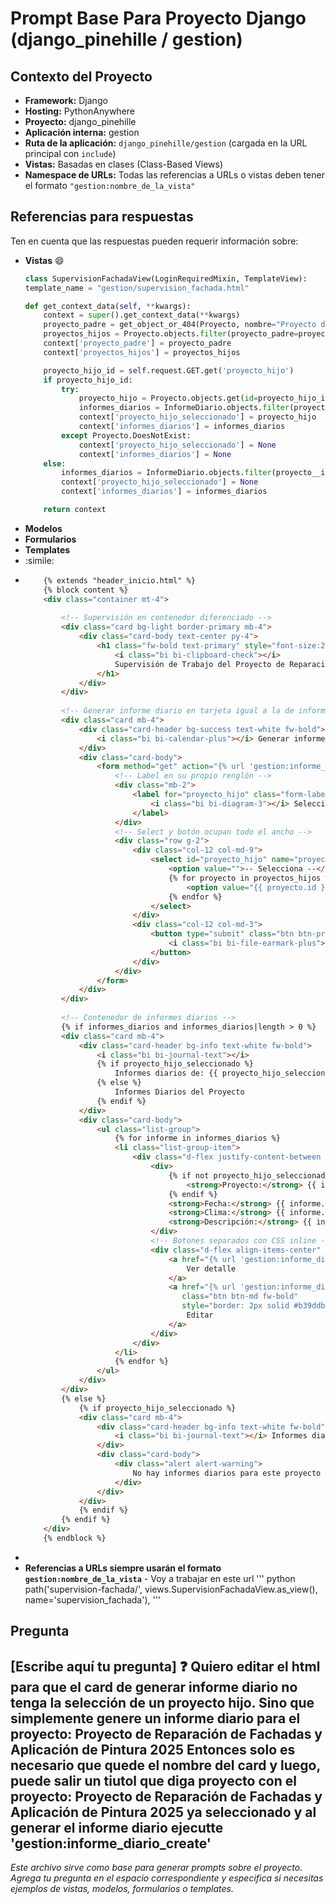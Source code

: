 # Prompt Base Para Proyecto Django (django_pinehille / gestion)

## Contexto del Proyecto

- **Framework:** Django
- **Hosting:** PythonAnywhere
- **Proyecto:** django_pinehille
- **Aplicación interna:** gestion
- **Ruta de la aplicación:** `django_pinehille/gestion` (cargada en la URL principal con `include`)
- **Vistas:** Basadas en clases (Class-Based Views)
- **Namespace de URLs:** Todas las referencias a URLs o vistas deben tener el formato `"gestion:nombre_de_la_vista"`

## Referencias para respuestas

Ten en cuenta que las respuestas pueden requerir información sobre:
- **Vistas**
  :smile:
    ```python
    class SupervisionFachadaView(LoginRequiredMixin, TemplateView):
    template_name = "gestion/supervision_fachada.html"

    def get_context_data(self, **kwargs):
        context = super().get_context_data(**kwargs)
        proyecto_padre = get_object_or_404(Proyecto, nombre="Proyecto de Reparación de Fachadas y Aplicación de Pintura 2025")
        proyectos_hijos = Proyecto.objects.filter(proyecto_padre=proyecto_padre)
        context['proyecto_padre'] = proyecto_padre
        context['proyectos_hijos'] = proyectos_hijos

        proyecto_hijo_id = self.request.GET.get('proyecto_hijo')
        if proyecto_hijo_id:
            try:
                proyecto_hijo = Proyecto.objects.get(id=proyecto_hijo_id)
                informes_diarios = InformeDiario.objects.filter(proyecto=proyecto_hijo).order_by('-fecha_inf')
                context['proyecto_hijo_seleccionado'] = proyecto_hijo
                context['informes_diarios'] = informes_diarios
            except Proyecto.DoesNotExist:
                context['proyecto_hijo_seleccionado'] = None
                context['informes_diarios'] = None
        else:
            informes_diarios = InformeDiario.objects.filter(proyecto__in=proyectos_hijos).order_by('-fecha_inf')
            context['proyecto_hijo_seleccionado'] = None
            context['informes_diarios'] = informes_diarios

        return context

  
- **Modelos**
- **Formularios**
- **Templates**
-   :simile:
-   ```html
        {% extends "header_inicio.html" %}
        {% block content %}
        <div class="container mt-4">
        
            <!-- Supervisión en contenedor diferenciado -->
            <div class="card bg-light border-primary mb-4">
                <div class="card-body text-center py-4">
                    <h1 class="fw-bold text-primary" style="font-size:2rem;">
                        <i class="bi bi-clipboard-check"></i>
                        Supervisión de Trabajo del Proyecto de Reparación y Impermeabilización de Fachada
                    </h1>
                </div>
            </div>
        
            <!-- Generar informe diario en tarjeta igual a la de informes -->
            <div class="card mb-4">
                <div class="card-header bg-success text-white fw-bold">
                    <i class="bi bi-calendar-plus"></i> Generar informe diario
                </div>
                <div class="card-body">
                    <form method="get" action="{% url 'gestion:informe_diario_create' %}">
                        <!-- Label en su propio renglón -->
                        <div class="mb-2">
                            <label for="proyecto_hijo" class="form-label fw-bold">
                                <i class="bi bi-diagram-3"></i> Selecciona un proyecto hijo:
                            </label>
                        </div>
                        <!-- Select y botón ocupan todo el ancho -->
                        <div class="row g-2">
                            <div class="col-12 col-md-9">
                                <select id="proyecto_hijo" name="proyecto_hijo" class="form-select fs-5 w-100">
                                    <option value="">-- Selecciona --</option>
                                    {% for proyecto in proyectos_hijos %}
                                        <option value="{{ proyecto.id }}"{% if proyecto.id|stringformat:"s" == request.GET.proyecto_hijo %} selected{% endif %}>{{ proyecto.nombre }}</option>
                                    {% endfor %}
                                </select>
                            </div>
                            <div class="col-12 col-md-3">
                                <button type="submit" class="btn btn-primary fw-bold fs-5 w-100">
                                    <i class="bi bi-file-earmark-plus"></i> Generar informe diario
                                </button>
                            </div>
                        </div>
                    </form>
                </div>
            </div>
        
            <!-- Contenedor de informes diarios -->
            {% if informes_diarios and informes_diarios|length > 0 %}
            <div class="card mb-4">
                <div class="card-header bg-info text-white fw-bold">
                    <i class="bi bi-journal-text"></i>
                    {% if proyecto_hijo_seleccionado %}
                        Informes diarios de: {{ proyecto_hijo_seleccionado.nombre }}
                    {% else %}
                        Informes Diarios del Proyecto
                    {% endif %}
                </div>
                <div class="card-body">
                    <ul class="list-group">
                        {% for informe in informes_diarios %}
                        <li class="list-group-item">
                            <div class="d-flex justify-content-between align-items-center">
                                <div>
                                    {% if not proyecto_hijo_seleccionado %}
                                        <strong>Proyecto:</strong> {{ informe.proyecto.nombre }}<br>
                                    {% endif %}
                                    <strong>Fecha:</strong> {{ informe.fecha_inf|date:"d/m/Y" }}<br>
                                    <strong>Clima:</strong> {{ informe.clima }}<br>
                                    <strong>Descripción:</strong> {{ informe.descripcion|default:"Sin descripción" }}
                                </div>
                                <!-- Botones separados con CSS inline -->
                                <div class="d-flex align-items-center" style="gap: 12px;">
                                    <a href="{% url 'gestion:informe_diario_detail' informe.id %}" class="btn btn-outline-primary btn-md">
                                        Ver detalle
                                    </a>
                                    <a href="{% url 'gestion:informe_diario_editar' informe.id %}" 
                                       class="btn btn-md fw-bold"
                                       style="border: 2px solid #b39ddb; color: #7c4dff; background: transparent;">
                                        Editar
                                    </a>
                                </div>
                            </div>
                        </li>
                        {% endfor %}
                    </ul>
                </div>
            </div>
            {% else %}
                {% if proyecto_hijo_seleccionado %}
                <div class="card mb-4">
                    <div class="card-header bg-info text-white fw-bold">
                        <i class="bi bi-journal-text"></i> Informes diarios de: {{ proyecto_hijo_seleccionado.nombre }}
                    </div>
                    <div class="card-body">
                        <div class="alert alert-warning">
                            No hay informes diarios para este proyecto hijo.
                        </div>
                    </div>
                </div>
                {% endif %}
            {% endif %}
        </div>
        {% endblock %}
    ```
- 
- **Referencias a URLs siempre usarán el formato `gestion:nombre_de_la_vista`**
      - Voy a trabajar en este url
  ''' python 
      path('supervision-fachada/', views.SupervisionFachadaView.as_view(), name='supervision_fachada'),
  '''
## Pregunta

[Escribe aquí tu pregunta]
❓
Quiero editar el html para que el card de generar informe diario no tenga la selección de un proyecto hijo. Sino que simplemente genere un informe diario para el proyecto:
Proyecto de Reparación de Fachadas y Aplicación de Pintura 2025
Entonces solo es necesario que quede el nombre del card y luego, puede salir un tiutol que diga proyecto con el proyecto: Proyecto de Reparación de Fachadas y Aplicación de Pintura 2025 ya seleccionado y al generar el informe diario ejecutte 'gestion:informe_diario_create'
---

_Este archivo sirve como base para generar prompts sobre el proyecto. Agrega tu pregunta en el espacio correspondiente y especifica si necesitas ejemplos de vistas, modelos, formularios o templates._

